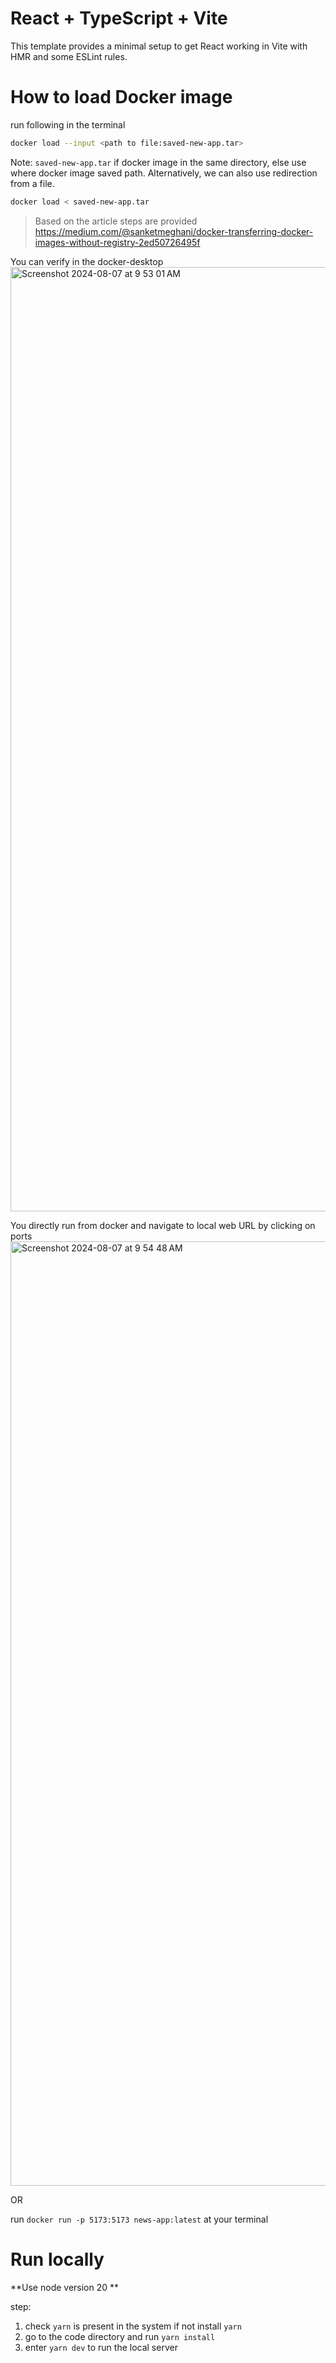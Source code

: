 # React + TypeScript + Vite

This template provides a minimal setup to get React working in Vite with HMR and some ESLint rules.

# How to load Docker image 

run following in the terminal 
```sh
docker load --input <path to file:saved-new-app.tar>
```
Note: `saved-new-app.tar` if docker image in the same directory, else use where docker image saved path. 
Alternatively, we can also use redirection from a file.
```sh
docker load < saved-new-app.tar
```
> Based on the article steps are provided https://medium.com/@sanketmeghani/docker-transferring-docker-images-without-registry-2ed50726495f

You can verify in the docker-desktop  
<img width="1511" alt="Screenshot 2024-08-07 at 9 53 01 AM" src="https://github.com/user-attachments/assets/f53253d0-c4bd-428e-b983-473893eb1037">

You directly run from docker and navigate to local web URL by clicking on ports
<img width="1511" alt="Screenshot 2024-08-07 at 9 54 48 AM" src="https://github.com/user-attachments/assets/543259c5-2d78-483a-b1ce-65973953fb74">

OR 

run `docker run -p 5173:5173 news-app:latest` at your terminal 

# Run locally 

**Use node version 20 **

step: 
1. check `yarn` is present in the system if not install `yarn`
2. go to the code directory and run `yarn install`
3. enter `yarn dev` to run the local server
